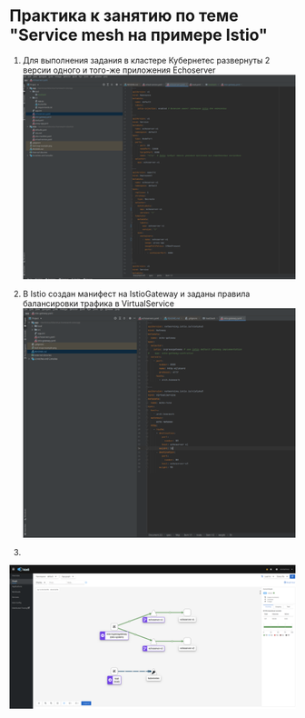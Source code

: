 # Практика к занятию по теме "Service mesh на примере Istio"
1) Для выполнения задания в кластере Кубернетес развернуты 2 версии одного и того-же приложения Echoserver
![Листинг файла с манифестами тестовых приложений](doc/echoservers.png)

2) В Istio создан манифест на IstioGateway и заданы правила балансировки трафика в VirtualService
   ![Листинг файла с манифестами Istio](doc/istio-manifest.png)
3)


![Листинг файла с манифестами Istio](doc/istio-50x50.png)